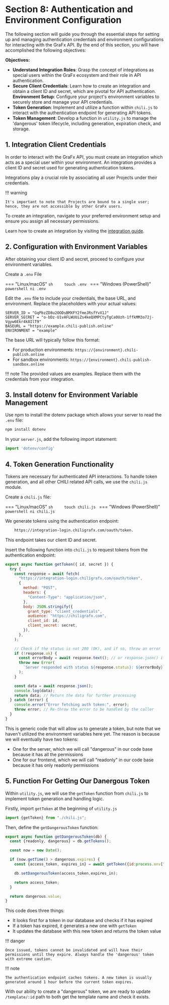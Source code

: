 # Section 8: Authentication and Environment Configuration

The following section will guide you through the essential steps for setting up and managing authentication credentials and environment configurations for interacting with the GraFx API. By the end of this section, you will have accomplished the following objectives:

**Objectives:**

- **Understand Integration Roles**: Grasp the concept of integrations as special users within the GraFx ecosystem and their role in API authentication.
- **Secure Client Credentials**: Learn how to create an integration and obtain a client ID and secret, which are pivotal for API authentication.
**Environment Setup**: Configure your project's environment variables to securely store and manage your API credentials.
- **Token Generation**: Implement and utilize a function within `chili.js` to interact with the authentication endpoint for generating API tokens.
- **Token Management**: Develop a function in `utility.js` to manage the 'dangerous' token lifecycle, including generation, expiration check, and storage.

## 1. Integration Client Credentials

In order to interact with the GraFx API, you must create an integration which acts as a special user within your environment. An integration provides a client ID and secret used for generating authentication tokens.

Integrations play a crucial role by associating all user Projects under their credentials.

!!! warning
    
    It's important to note that Projects are bound to a single user; hence, they are not accessible by other GraFx users.

To create an integration, navigate to your preferred environment setup and ensure you assign all necessary permissions.

Learn how to create an integration by visiting the [integration guide](/GraFx-Developers/grafx-studio/integration-overview/04-managing-integrations-and-authentication/).

## 2. Configuration with Environment Variables

After obtaining your client ID and secret, proceed to configure your environment variables.

Create a `.env` File

=== "Linux/macOS"
    ```sh    
    touch .env
    ```
=== "Windows (PowerShell)"
    ```powershell
    ni .env
    ```

Edit the `.env` file to include your credentials, the base URL, and environment. Replace the placeholders with your actual values:

```
SERVER_ID = "GqPbzZD8u2OODsBMXFY2fmeJRsfYvX1J"
SERVER_SECRET = "o-bDz-U1vAFLWUUiZs4keQXMPCtyTgCa0Uzh-1ffkMM3o72j-Vgyw6Ekr4k8IlT9"
BASEURL = "https://example.chili-publish.online"
ENVIRONMENT = "example"
```

The base URL will typically follow this format:
- For production environments: `https://{environment}.chili-publish.online`
- For sandbox environments: `https://{environment}.chili-publish-sandbox.online`

!!! note
    The provided values are examples. Replace them with the credentials from your integration.

## 3. Install dotenv for Environment Variable Management

Use npm to install the dotenv package which allows your server to read the `.env` file:

```sh
npm install dotenv
```

In your `server.js`, add the following import statement:

```js
import 'dotenv/config'
```

## 4. Token Generation Functionality

Tokens are necessary for authenticated API interactions. To handle token generation, and all other CHILI related API calls, we use the `chili.js` module.

Create a `chili.js` file:

=== "Linux/macOS"
    ```sh    
    touch chili.js
    ```
=== "Windows (PowerShell)"
    ```powershell
    ni chili.js
    ```

We generate tokens using the authentication endpoint:
``` html
	https://integration-login.chiligrafx.com/oauth/token.
```
This endpoint takes our client ID and secret.

Insert the following function into `chili.js` to request tokens from the authentication endpoint:

```js
export async function getToken({ id, secret }) {
  try {
    const response = await fetch(
      "https://integration-login.chiligrafx.com/oauth/token",
      {
        method: "POST",
        headers: {
          "Content-Type": "application/json",
        },
        body: JSON.stringify({
          grant_type: "client_credentials",
          audience: "https://chiligrafx.com",
          client_id: id,
          client_secret: secret,
        }),
      },
    );

    // Check if the status is not 200 (OK), and if so, throw an error
    if (!response.ok) {
      const errorBody = await response.text(); // or response.json() if the server sends JSON error details
      throw new Error(
        `Server responded with status ${response.status}: ${errorBody}`,
      );
    }

    const data = await response.json();
    console.log(data);
    return data; // Return the data for further processing
  } catch (error) {
    console.error("Error fetching auth token:", error);
    throw error; // Re-throw the error to be handled by the caller
  }
}
```

This is generic code that will allow us to generate a token, but note that we haven't utilized the environment variables here yet. The reason is because we will eventually have two tokens:

- One for the server, which we will call "dangerous" in our code base because it has all the permissions
- One for our frontend, which we will call "readonly" in our code base because it has only readonly permissions


## 5. Function For Getting Our Danergous Token

Within `utility.js`, we will use the `getToken` function from `chili.js` to implement token generation and handling logic.

Firstly, import `getToken` at the beginning of `utility.js`

```js
import {getToken} from "./chili.js"; 
```

Then, define the `getDangerousToken` function:

```js
export async function getDangerousToken(db) {
  const {readonly, dangerous} = db.getTokens();

  const now = new Date();

  if (now.getTime() > dangerous.expires) {
    const {access_token, expires_in} = await getToken({id:process.env["SERVER_ID"], secret:process.env["SERVER_SECRET"]});

    db.setDangerousToken(access_token,expires_in);

    return access_token;
  }

  return dangerous.value;
}
```

This code does three things:

- It looks first for a token in our database and checks if it has expired
- If a token has expired, it generates a new one with `getToken`
- It updates the database with this new token and returns the token value


!!! danger

    Once issued, tokens cannot be invalidated and will have their permissions until they expire. Always handle the 'dangerous' token with extreme caution.

!!! note

    The authentication endpoint caches tokens. A new token is usually generated around 1 hour before the current token expires.

With our ability to create a "dangerous" token, we are ready to update `/template/:id` path to both get the template name and check it exists.


